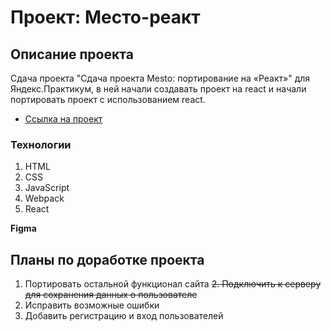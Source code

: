 # Проект: Место-реакт
## Описание проекта
Сдача проекта "Сдача проекта Mesto: портирование на «Реакт»" для Яндекс.Практикум, в ней начали создавать проект на react и начали портировать проект с использованием react.
* [Ссылка на проект](https://shinoinochi.github.io/mesto-react/)
### Технологии

1. HTML
2. CSS
3. JavaScript
4. Webpack
5. React

**Figma**


## Планы по доработке проекта

1. Портировать остальной функционал сайта
~~2. Подключить к серверу для сохранения данных о пользователе~~
3. Исправить возможные ошибки
4. Добавить регистрацию и вход пользователей
